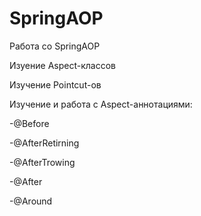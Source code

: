 # SpringAOP
Работа со SpringAOP

Изуение Aspect-классов

Изучение Pointcut-ов

Изучение и работа с Aspect-аннотациями:

-@Before

-@AfterRetirning

-@AfterTrowing

-@After

-@Around
